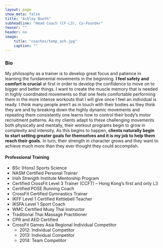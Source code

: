 ```yaml
---
layout: page
show_meta: false
title: "Ashley Booth"
subheadline: "Head Coach (CF-L3), Co-Founder"
teaser: ""
header: no
image:
    title: "coaches/temp_ash.jpg"
    caption: ""
---
```

### Bio
My philosophy as a trainer is to develop great focus and patience in learning the fundamental movements in the beginning. **I feel safety and comfort is crucial** at first in order to develop the confidence to move on to bigger and better things. I want to create the muscle memory that is needed in highly coordinated movements so that one feels comfortable performing them in the more intense workouts that I will give once I feel an individual is ready. I think many people aren’t as in touch with their bodies as they think they are and by breaking down the highly dynamic movements and repeating them consistently one learns how to control their body’s motor recruitment patterns. As my clients adapt to these challenging movements both physically and mentally, their workout programs begin to grow in complexity and intensity. As this begins to happen, **clients naturally begin to start setting greater goals for themselves and it is my job to help them reach their goals.** In turn, their strength in character grows and they want to achieve much more than they ever thought they could accomplish.

#### Professional Training
* BSc (Hons) Sports Science
* NASM Certified Personal Trainer
* Irish Strength Institute Mentorship Program
* Certified CrossFit Level 3 Trainer (CCFT) – Hong Kong’s first and only L3
* Certified POSE Running Coach
* CrossFit Certified Gymnastics Trainer
* IKFF Level 1 Certified Kettlebell Teacher
* IKSFA Level 1 Sport Coach
* WMC Certified Muay Thai Instructor
* Traditional Thai Massage Practitioner
* CPR and AED Certified
* CrossFit Games Asia Regional Individual Competitor
  * 2012: Individual Competitor
  * 2013: Individual Competitor
  * 2014: Team Competitor
